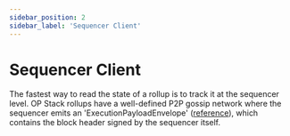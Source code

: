 ```yaml
---
sidebar_position: 2
sidebar_label: 'Sequencer Client'
---
```



# Sequencer Client

The fastest way to read the state of a rollup is to track it at the sequencer level. OP Stack rollups have a well-defined P2P gossip network where the sequencer emits an 'ExecutionPayloadEnvelope' ([reference](https://github.com/ethereum-optimism/optimism/blob/dcdf2b7693192f5bca0353bf22729f26c6240ea9/op-service/eth/types.go#L196)), which contains the block header signed by the sequencer itself.


